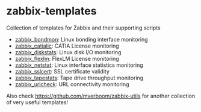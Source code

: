 # zabbix-templates

Collection of templates for Zabbix and their supporting scripts

* [zabbix_bondmon](zabbix-bondmon/): Linux bonding interface monitoring
* [zabbix_catialic](zabbix-catialic/): CATIA License monitoring
* [zabbix_diskstats](zabbix-diskstats/): Linux disk I/O monitoring
* [zabbix_flexlm](zabbix-flexlm/): FlexLM License monitoring
* [zabbix_netstat](zabbix-netstat/): Linux interface statistics monitoring
* [zabbix_sslcert](zabbix-sslcert/): SSL certificate validity
* [zabbix_tapestats](zabbix-tapestats/): Tape drive throughput monitoring
* [zabbix_urlcheck](zabbix-urlcheck/): URL connectivity monitoring

Also check https://github.com/mverboom/zabbix-utils for another collection of very useful templates!

